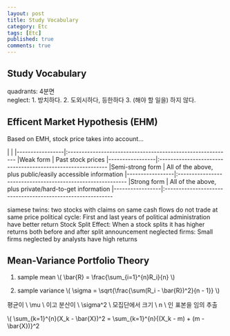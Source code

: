 ```yaml
---
layout: post
title: Study Vocabulary
category: Etc
tags: [Etc]
published: true
comments: true
---
```


Study Vocabulary
----------------

quadrants: 4분면  
neglect: 1. 방치하다. 2. 도외시하다, 등한하다 3. (해야 할 일을) 하지 않다.


Efficent Market Hypothesis (EHM)
---
Based on EMH, stock price takes into account...

|                 |
|-----------------|:-----------------------------------------------------------
|Weak form        | Past stock prices
|-----------------|:-----------------------------------------------------------
|Semi-strong form | All of the above, plus public/easily accessible information
|-----------------|:-----------------------------------------------------------
|Strong form      | All of the above, plus private/hard-to-get information
|-----------------|:-----------------------------------------------------------

siamese twins: two stocks with claims on same cash flows do not trade at same price
political cycle: First and last years of political administration have better return
Stock Split Effect: When a stock splits it has higher returns both before and after split announcement
neglected firms: Small firms neglected by analysts have high returns


Mean-Variance Portfolio Theory
---

1. sample mean
\\( \bar{R} = \frac{\sum\_{i=1}^{n}R\_i}{n} \\)

2. sample variance
\\( \sigma = \sqrt{\frac{\sum(R\_i - \bar{R})^2}{n - 1}} \\)

평균이 \\ \mu \\ 이고 분산이 \\ \sigma^2 \\ 모집단에서 크기 \\ n \\ 인 표본을 임의 추출

\\( \sum\_{k=1}^{n}(X\_k - \bar{X})^2 = \sum\_{k=1}^{n}\{(X\_k - m) + (m - \bar{X})\}^2
